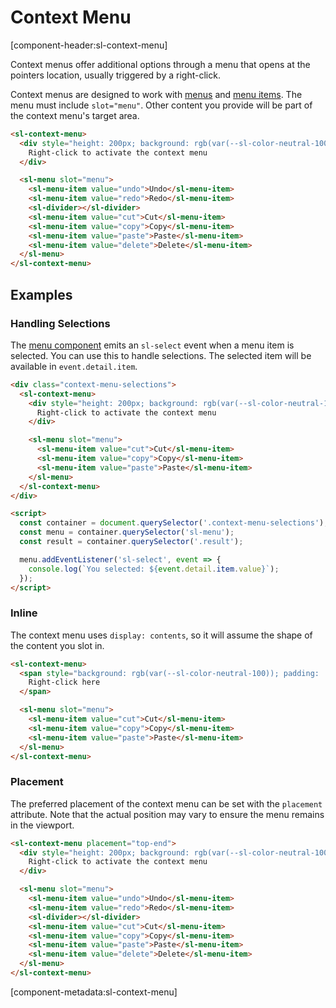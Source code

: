 # Context Menu

[component-header:sl-context-menu]

Context menus offer additional options through a menu that opens at the pointers location, usually triggered by a right-click.

Context menus are designed to work with [menus](/components/menu) and [menu items](/components/menu-item). The menu must include `slot="menu"`. Other content you provide will be part of the context menu's target area.

```html preview
<sl-context-menu>
  <div style="height: 200px; background: rgb(var(--sl-color-neutral-100)); display: flex; align-items: center; justify-content: center;">
    Right-click to activate the context menu
  </div>

  <sl-menu slot="menu">
    <sl-menu-item value="undo">Undo</sl-menu-item>
    <sl-menu-item value="redo">Redo</sl-menu-item>
    <sl-divider></sl-divider>
    <sl-menu-item value="cut">Cut</sl-menu-item>
    <sl-menu-item value="copy">Copy</sl-menu-item>
    <sl-menu-item value="paste">Paste</sl-menu-item>
    <sl-menu-item value="delete">Delete</sl-menu-item>
  </sl-menu>
</sl-context-menu>
```

## Examples

### Handling Selections

The [menu component](/components/menu) emits an `sl-select` event when a menu item is selected. You can use this to handle selections. The selected item will be available in `event.detail.item`.

```html preview
<div class="context-menu-selections">
  <sl-context-menu>
    <div style="height: 200px; background: rgb(var(--sl-color-neutral-100)); display: flex; align-items: center; justify-content: center;">
      Right-click to activate the context menu
    </div>

    <sl-menu slot="menu">
      <sl-menu-item value="cut">Cut</sl-menu-item>
      <sl-menu-item value="copy">Copy</sl-menu-item>
      <sl-menu-item value="paste">Paste</sl-menu-item>
    </sl-menu>
  </sl-context-menu>
</div>

<script>
  const container = document.querySelector('.context-menu-selections');
  const menu = container.querySelector('sl-menu');
  const result = container.querySelector('.result');

  menu.addEventListener('sl-select', event => {
    console.log(`You selected: ${event.detail.item.value}`);
  });
</script>
```

### Inline

The context menu uses `display: contents`, so it will assume the shape of the content you slot in.

```html preview
<sl-context-menu>
  <span style="background: rgb(var(--sl-color-neutral-100)); padding: .5rem 1rem;">
    Right-click here
  </span>

  <sl-menu slot="menu">
    <sl-menu-item value="cut">Cut</sl-menu-item>
    <sl-menu-item value="copy">Copy</sl-menu-item>
    <sl-menu-item value="paste">Paste</sl-menu-item>
  </sl-menu>
</sl-context-menu>
```

### Placement

The preferred placement of the context menu can be set with the `placement` attribute. Note that the actual position may vary to ensure the menu remains in the viewport.

```html preview
<sl-context-menu placement="top-end">
  <div style="height: 200px; background: rgb(var(--sl-color-neutral-100)); display: flex; align-items: center; justify-content: center;">
    Right-click to activate the context menu
  </div>

  <sl-menu slot="menu">
    <sl-menu-item value="undo">Undo</sl-menu-item>
    <sl-menu-item value="redo">Redo</sl-menu-item>
    <sl-divider></sl-divider>
    <sl-menu-item value="cut">Cut</sl-menu-item>
    <sl-menu-item value="copy">Copy</sl-menu-item>
    <sl-menu-item value="paste">Paste</sl-menu-item>
    <sl-menu-item value="delete">Delete</sl-menu-item>
  </sl-menu>
</sl-context-menu>
```

[component-metadata:sl-context-menu]
